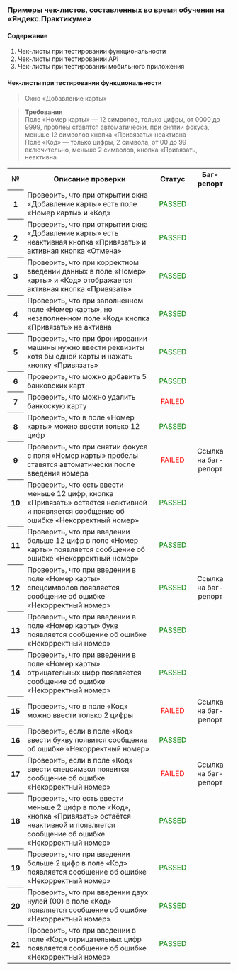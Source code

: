 ### Примеры чек-листов, составленных во время обучения на  «Яндекс.Практикуме»

#### Содержание
1. Чек-листы при тестировании функциональности
2. Чек-листы при тестировании API
3. Чек-листы при тестировании мобильного приложения

<h4> Чек-листы при тестировании функциональности </h4> 

> Окно «Добавление карты» 

> **Требования**   
> Поле «Номер карты» — 12 символов, только цифры, от 0000 до 9999, проблеы ставятся автоматически, при снятии фокуса, меньше 12 символов кнопка «Привязать» неактивна  
> Поле «Код» — только цифры, 2 символа, от 00 до 99 включительно, меньше 2 символов, кнопка «Привязать, неактивна.  


<table> 
<tr>
	    <th>№ </th>
	    <th>Описание проверки</th>
        <th>Статус</th>
        <th>Баг-репорт</th>
</tr >
	<tr >
	    <th valign="middle" align="center" rowspan="1"> 1 </th>
	    <td> Проверить, что при открытии окна «Добавление карты» есть поле «Номер карты» и «Код» </td>
        <td valign="middle" align="center" > <span style="color:green"> PASSED </span> </td>
        <td valign="middle" align="center"> </td>
    <tr >
	    <th valign="middle" align="center" rowspan="1"> 2 </th>
	    <td> Проверить, что при открытии окна «Добавление карты» есть неактивная кнопка «Привязать» и активная кнопка «Отмена» </td>
        <td valign="middle" align="center" > <span style="color:green"> PASSED </span> </td>
        <td valign="middle" align="center"> </td>
    </tr>
    <tr >
	    <th valign="middle" align="center" rowspan="1"> 3 </th>
	    <td> Проверить, что при корректном введении данных в поле «Номер» карты» и «Код» отображается активная кнопка «Привязать» </td>
	    <td valign="middle" align="center" > <span style="color:green"> PASSED </span> </td>
        <td valign="middle" align="center"> </td>
    </tr>
    <tr >
	    <th valign="middle" align="center" rowspan="1"> 4 </th>
	    <td> Проверить, что при заполненном поле «Номер карты», но незаполненном поле «Код» кнопка «Привязать» не активна
        <td valign="middle" align="center" > <span style="color:green"> PASSED </span> </td>
        <td valign="middle" align="center"> </td>
    </td>
    <tr >
	    <th valign="middle" align="center" rowspan="1"> 5 </th>
	    <td> Проверить, что при бронировании машины нужно ввести реквизиты хотя бы одной карты и нажать кнопку «Привязать»
        <td valign="middle" align="center" > <span style="color:green"> PASSED </span> </td>
        <td valign="middle" align="center"> </td>
    </td>
    <tr >
	    <th valign="middle" align="center" rowspan="1"> 6 </th>
	    <td> Проверить, что можно добавить 5 банковских карт 
        <td valign="middle" align="center" > <span style="color:green"> PASSED </span> </td>
        <td valign="middle" align="center"> </td>
    </td>
    <tr >
	    <th valign="middle" align="center" rowspan="1"> 7 </th>
	    <td> Проверить, что можно удалить банкоскую карту
        <td valign="middle" align="center" > <span style="color:red"> FAILED </span> </td>
        <td valign="middle" align="center"> </td>
    </td>
    <tr>
	    <th valign="middle" align="center" rowspan="1"> 8 </th>
	    <td> Проверить, что в поле «Номер карты» можно ввести только 12 цифр
        <td valign="middle" align="center" > <span style="color:green"> PASSED </span> </td>
        <td valign="middle" align="center"> </td>
    </td>
    <tr >
	    <th valign="middle" align="center" rowspan="1"> 9 </th>
	    <td> Проверить, что при снятии фокуса с поля «Номер карты» пробелы ставятся автоматически после введения номера
        <td valign="middle" align="center" > <span style="color:red"> FAILED </span> </td>
        <td valign="middle" align="center"> Cсылка на баг-репорт </td>
    </td>
    <tr >
	    <th valign="middle" align="center" rowspan="1"> 10 </th>
	    <td> Проверить, что есть ввести меньше 12 цифр, кнопка «Привязать» остаётся неактивной и появляется сообщение об ошибке «Некорректный номер»
        <td valign="middle" align="center" > <span style="color:green"> PASSED </span> </td>
        <td valign="middle" align="center"> </td>
    </td>
    <tr >
	    <th valign="middle" align="center" rowspan="1"> 11 </th>
	    <td> Проверить, что при введении больше 12 цифр в поле «Номер карты» появляется сообщение об ошибке «Некорректный номер»
        <td valign="middle" align="center" > <span style="color:green"> PASSED </span> </td>
        <td valign="middle" align="center"> </td>
    </td>
    <tr >
	    <th valign="middle" align="center" rowspan="1"> 12 </th>
	    <td> Проверить, что при введении в поле «Номер карты» спецсимволов появляется сообщение об ошибке «Некорректный номер»
        <td valign="middle" align="center" > <span style="color:green"> PASSED </span> </td>
        <td valign="middle" align="center"> Cсылка на баг-репорт </td>
    </td>
    <tr >
	    <th valign="middle" align="center" rowspan="1"> 13 </th>
	    <td> Проверить, что при введении в поле «Номер карты» букв появляется сообщение об ошибке «Некорректный номер»
        <td valign="middle" align="center" > <span style="color:green"> PASSED </span> </td>
        <td valign="middle" align="center"> </td>
    </td>
    <tr >
	    <th valign="middle" align="center" rowspan="1"> 14 </th>
	    <td> Проверить, что при введении в поле «Номер карты» отрицательных цифр появляется сообщение об ошибке «Некорректный номер»
        <td valign="middle" align="center" > <span style="color:green"> PASSED </span> </td>
        <td valign="middle" align="center"> </td>
    </td>
    <tr >
	    <th valign="middle" align="center" rowspan="1"> 15 </th>
	    <td> Проверить, что в поле «Код» можно ввести только 2 цифры
        <td valign="middle" align="center" > <span style="color:red"> FAILED </span> </td>
        <td valign="middle" align="center"> Cсылка на баг-репорт </td>
    </td>
    <tr >
	    <th valign="middle" align="center" rowspan="1"> 16 </th>
	    <td> Проверить, если в поле «Код» ввести букву появится сообщение об ошибке «Некорректный номер»
        <td valign="middle" align="center" > <span style="color:green"> PASSED </span> </td>
        <td valign="middle" align="center"> </td>
    </td>
    <tr >
	    <th valign="middle" align="center" rowspan="1"> 17 </th>
	    <td> Проверить, если в поле «Код» ввести спецсимвол появится сообщение об ошибке «Некорректный номер»
        <td valign="middle" align="center" > <span style="color:red"> FAILED </span> </td>
        <td valign="middle" align="center"> Cсылка на баг-репорт </td>
    </td>
    <tr >
	    <th valign="middle" align="center" rowspan="1"> 18 </th>
	    <td> Проверить, что есть ввести меньше 2 цифр в поле «Код», кнопка «Привязать» остаётся неактивной и появляется сообщение об ошибке «Некорректный номер»
        <td valign="middle" align="center" > <span style="color:green"> PASSED </span> </td>
        <td valign="middle" align="center"> </td>
    </td>
    <tr >
	    <th valign="middle" align="center" rowspan="1"> 19 </th>
	    <td> Проверить, что при введении больше 2 цифр в поле «Код» появляется сообщение об ошибке «Некорректный номер»
        <td valign="middle" align="center" > <span style="color:green"> PASSED </span> </td>
        <td valign="middle" align="center"> </td>
    </td>
    <tr >
	    <th valign="middle" align="center" rowspan="1"> 20 </th>
	    <td> Проверить, что при введении двух нулей (00) в поле «Код» появляется сообщение об ошибке «Некорректный номер»
        <td valign="middle" align="center" > <span style="color:green"> PASSED </span> </td>
        <td valign="middle" align="center"> </td>
    </td>
    <tr >
	    <th valign="middle" align="center" rowspan="1"> 21 </th>
	    <td> Проверить, что при введении в поле «Код» отрицательных цифр появляется сообщение об ошибке «Некорректный номер»
         <td valign="middle" align="center" > <span style="color:green"> PASSED </span> </td>
         <td valign="middle" align="center"> </td>
    </td>

</tr>
</table>

